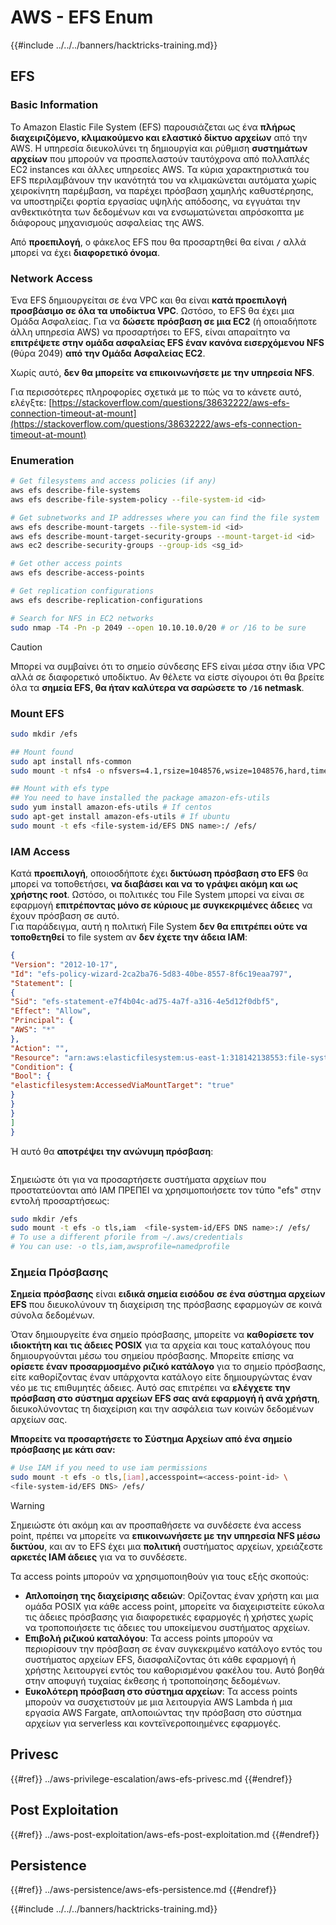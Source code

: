 # AWS - EFS Enum

{{#include ../../../banners/hacktricks-training.md}}

## EFS

### Basic Information

Το Amazon Elastic File System (EFS) παρουσιάζεται ως ένα **πλήρως διαχειριζόμενο, κλιμακούμενο και ελαστικό δίκτυο αρχείων** από την AWS. Η υπηρεσία διευκολύνει τη δημιουργία και ρύθμιση **συστημάτων αρχείων** που μπορούν να προσπελαστούν ταυτόχρονα από πολλαπλές EC2 instances και άλλες υπηρεσίες AWS. Τα κύρια χαρακτηριστικά του EFS περιλαμβάνουν την ικανότητά του να κλιμακώνεται αυτόματα χωρίς χειροκίνητη παρέμβαση, να παρέχει πρόσβαση χαμηλής καθυστέρησης, να υποστηρίζει φορτία εργασίας υψηλής απόδοσης, να εγγυάται την ανθεκτικότητα των δεδομένων και να ενσωματώνεται απρόσκοπτα με διάφορους μηχανισμούς ασφαλείας της AWS.

Από **προεπιλογή**, ο φάκελος EFS που θα προσαρτηθεί θα είναι **`/`** αλλά μπορεί να έχει **διαφορετικό όνομα**.

### Network Access

Ένα EFS δημιουργείται σε ένα VPC και θα είναι **κατά προεπιλογή προσβάσιμο σε όλα τα υποδίκτυα VPC**. Ωστόσο, το EFS θα έχει μια Ομάδα Ασφαλείας. Για να **δώσετε πρόσβαση σε μια EC2** (ή οποιαδήποτε άλλη υπηρεσία AWS) να προσαρτήσει το EFS, είναι απαραίτητο να **επιτρέψετε στην ομάδα ασφαλείας EFS έναν κανόνα εισερχόμενου NFS** (θύρα 2049) **από την Ομάδα Ασφαλείας EC2**.

Χωρίς αυτό, **δεν θα μπορείτε να επικοινωνήσετε με την υπηρεσία NFS**.

Για περισσότερες πληροφορίες σχετικά με το πώς να το κάνετε αυτό, ελέγξτε: [https://stackoverflow.com/questions/38632222/aws-efs-connection-timeout-at-mount](https://stackoverflow.com/questions/38632222/aws-efs-connection-timeout-at-mount)

### Enumeration
```bash
# Get filesystems and access policies (if any)
aws efs describe-file-systems
aws efs describe-file-system-policy --file-system-id <id>

# Get subnetworks and IP addresses where you can find the file system
aws efs describe-mount-targets --file-system-id <id>
aws efs describe-mount-target-security-groups --mount-target-id <id>
aws ec2 describe-security-groups --group-ids <sg_id>

# Get other access points
aws efs describe-access-points

# Get replication configurations
aws efs describe-replication-configurations

# Search for NFS in EC2 networks
sudo nmap -T4 -Pn -p 2049 --open 10.10.10.0/20 # or /16 to be sure
```
> [!CAUTION]
> Μπορεί να συμβαίνει ότι το σημείο σύνδεσης EFS είναι μέσα στην ίδια VPC αλλά σε διαφορετικό υποδίκτυο. Αν θέλετε να είστε σίγουροι ότι θα βρείτε όλα τα **σημεία EFS, θα ήταν καλύτερα να σαρώσετε το `/16` netmask**.

### Mount EFS
```bash
sudo mkdir /efs

## Mount found
sudo apt install nfs-common
sudo mount -t nfs4 -o nfsvers=4.1,rsize=1048576,wsize=1048576,hard,timeo=600,retrans=2,noresvport <IP>:/ /efs

## Mount with efs type
## You need to have installed the package amazon-efs-utils
sudo yum install amazon-efs-utils # If centos
sudo apt-get install amazon-efs-utils # If ubuntu
sudo mount -t efs <file-system-id/EFS DNS name>:/ /efs/
```
### IAM Access

Κατά **προεπιλογή**, οποιοσδήποτε έχει **δικτύωση πρόσβαση στο EFS** θα μπορεί να τοποθετήσει, **να διαβάσει και να το γράψει ακόμη και ως χρήστης root**. Ωστόσο, οι πολιτικές του File System μπορεί να είναι σε εφαρμογή **επιτρέποντας μόνο σε κύριους με συγκεκριμένες άδειες** να έχουν πρόσβαση σε αυτό.\
Για παράδειγμα, αυτή η πολιτική File System **δεν θα επιτρέπει ούτε να τοποθετηθεί** το file system αν **δεν έχετε την άδεια IAM**:
```json
{
"Version": "2012-10-17",
"Id": "efs-policy-wizard-2ca2ba76-5d83-40be-8557-8f6c19eaa797",
"Statement": [
{
"Sid": "efs-statement-e7f4b04c-ad75-4a7f-a316-4e5d12f0dbf5",
"Effect": "Allow",
"Principal": {
"AWS": "*"
},
"Action": "",
"Resource": "arn:aws:elasticfilesystem:us-east-1:318142138553:file-system/fs-0ab66ad201b58a018",
"Condition": {
"Bool": {
"elasticfilesystem:AccessedViaMountTarget": "true"
}
}
}
]
}
```
Ή αυτό θα **αποτρέψει την ανώνυμη πρόσβαση**:

<figure><img src="../../../images/image (278).png" alt=""><figcaption></figcaption></figure>

Σημειώστε ότι για να προσαρτήσετε συστήματα αρχείων που προστατεύονται από IAM ΠΡΕΠΕΙ να χρησιμοποιήσετε τον τύπο "efs" στην εντολή προσαρτήσεως:
```bash
sudo mkdir /efs
sudo mount -t efs -o tls,iam  <file-system-id/EFS DNS name>:/ /efs/
# To use a different pforile from ~/.aws/credentials
# You can use: -o tls,iam,awsprofile=namedprofile
```
### Σημεία Πρόσβασης

**Σημεία πρόσβασης** είναι **ειδικά σημεία εισόδου** **σε ένα σύστημα αρχείων EFS** που διευκολύνουν τη διαχείριση της πρόσβασης εφαρμογών σε κοινά σύνολα δεδομένων.

Όταν δημιουργείτε ένα σημείο πρόσβασης, μπορείτε να **καθορίσετε τον ιδιοκτήτη και τις άδειες POSIX** για τα αρχεία και τους καταλόγους που δημιουργούνται μέσω του σημείου πρόσβασης. Μπορείτε επίσης να **ορίσετε έναν προσαρμοσμένο ριζικό κατάλογο** για το σημείο πρόσβασης, είτε καθορίζοντας έναν υπάρχοντα κατάλογο είτε δημιουργώντας έναν νέο με τις επιθυμητές άδειες. Αυτό σας επιτρέπει να **ελέγχετε την πρόσβαση στο σύστημα αρχείων EFS σας ανά εφαρμογή ή ανά χρήστη**, διευκολύνοντας τη διαχείριση και την ασφάλεια των κοινών δεδομένων αρχείων σας.

**Μπορείτε να προσαρτήσετε το Σύστημα Αρχείων από ένα σημείο πρόσβασης με κάτι σαν:**
```bash
# Use IAM if you need to use iam permissions
sudo mount -t efs -o tls,[iam],accesspoint=<access-point-id> \
<file-system-id/EFS DNS> /efs/
```
> [!WARNING]
> Σημειώστε ότι ακόμη και αν προσπαθήσετε να συνδέσετε ένα access point, πρέπει να μπορείτε να **επικοινωνήσετε με την υπηρεσία NFS μέσω δικτύου**, και αν το EFS έχει μια **πολιτική** συστήματος αρχείων, χρειάζεστε **αρκετές IAM άδειες** για να το συνδέσετε.

Τα access points μπορούν να χρησιμοποιηθούν για τους εξής σκοπούς:

- **Απλοποίηση της διαχείρισης αδειών**: Ορίζοντας έναν χρήστη και μια ομάδα POSIX για κάθε access point, μπορείτε να διαχειριστείτε εύκολα τις άδειες πρόσβασης για διαφορετικές εφαρμογές ή χρήστες χωρίς να τροποποιήσετε τις άδειες του υποκείμενου συστήματος αρχείων.
- **Επιβολή ριζικού καταλόγου**: Τα access points μπορούν να περιορίσουν την πρόσβαση σε έναν συγκεκριμένο κατάλογο εντός του συστήματος αρχείων EFS, διασφαλίζοντας ότι κάθε εφαρμογή ή χρήστης λειτουργεί εντός του καθορισμένου φακέλου του. Αυτό βοηθά στην αποφυγή τυχαίας έκθεσης ή τροποποίησης δεδομένων.
- **Ευκολότερη πρόσβαση στο σύστημα αρχείων**: Τα access points μπορούν να συσχετιστούν με μια λειτουργία AWS Lambda ή μια εργασία AWS Fargate, απλοποιώντας την πρόσβαση στο σύστημα αρχείων για serverless και κοντεϊνεροποιημένες εφαρμογές.

## Privesc

{{#ref}}
../aws-privilege-escalation/aws-efs-privesc.md
{{#endref}}

## Post Exploitation

{{#ref}}
../aws-post-exploitation/aws-efs-post-exploitation.md
{{#endref}}

## Persistence

{{#ref}}
../aws-persistence/aws-efs-persistence.md
{{#endref}}

{{#include ../../../banners/hacktricks-training.md}}
